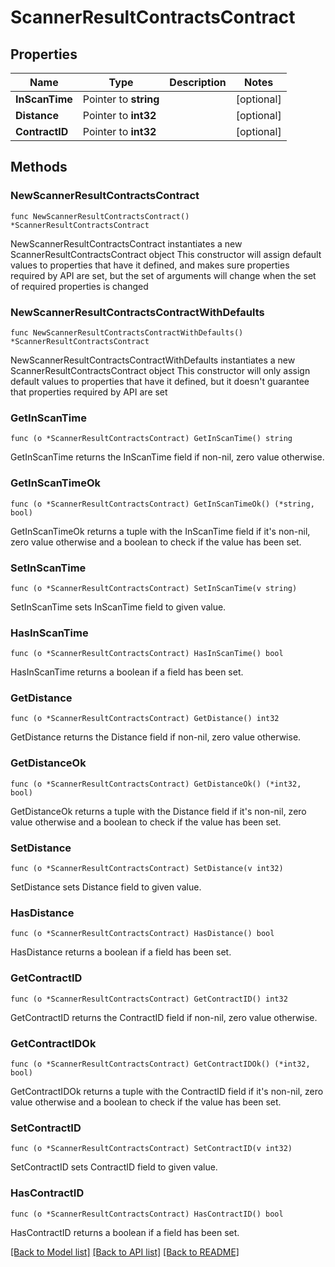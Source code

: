 # ScannerResultContractsContract

## Properties

Name | Type | Description | Notes
------------ | ------------- | ------------- | -------------
**InScanTime** | Pointer to **string** |  | [optional] 
**Distance** | Pointer to **int32** |  | [optional] 
**ContractID** | Pointer to **int32** |  | [optional] 

## Methods

### NewScannerResultContractsContract

`func NewScannerResultContractsContract() *ScannerResultContractsContract`

NewScannerResultContractsContract instantiates a new ScannerResultContractsContract object
This constructor will assign default values to properties that have it defined,
and makes sure properties required by API are set, but the set of arguments
will change when the set of required properties is changed

### NewScannerResultContractsContractWithDefaults

`func NewScannerResultContractsContractWithDefaults() *ScannerResultContractsContract`

NewScannerResultContractsContractWithDefaults instantiates a new ScannerResultContractsContract object
This constructor will only assign default values to properties that have it defined,
but it doesn't guarantee that properties required by API are set

### GetInScanTime

`func (o *ScannerResultContractsContract) GetInScanTime() string`

GetInScanTime returns the InScanTime field if non-nil, zero value otherwise.

### GetInScanTimeOk

`func (o *ScannerResultContractsContract) GetInScanTimeOk() (*string, bool)`

GetInScanTimeOk returns a tuple with the InScanTime field if it's non-nil, zero value otherwise
and a boolean to check if the value has been set.

### SetInScanTime

`func (o *ScannerResultContractsContract) SetInScanTime(v string)`

SetInScanTime sets InScanTime field to given value.

### HasInScanTime

`func (o *ScannerResultContractsContract) HasInScanTime() bool`

HasInScanTime returns a boolean if a field has been set.

### GetDistance

`func (o *ScannerResultContractsContract) GetDistance() int32`

GetDistance returns the Distance field if non-nil, zero value otherwise.

### GetDistanceOk

`func (o *ScannerResultContractsContract) GetDistanceOk() (*int32, bool)`

GetDistanceOk returns a tuple with the Distance field if it's non-nil, zero value otherwise
and a boolean to check if the value has been set.

### SetDistance

`func (o *ScannerResultContractsContract) SetDistance(v int32)`

SetDistance sets Distance field to given value.

### HasDistance

`func (o *ScannerResultContractsContract) HasDistance() bool`

HasDistance returns a boolean if a field has been set.

### GetContractID

`func (o *ScannerResultContractsContract) GetContractID() int32`

GetContractID returns the ContractID field if non-nil, zero value otherwise.

### GetContractIDOk

`func (o *ScannerResultContractsContract) GetContractIDOk() (*int32, bool)`

GetContractIDOk returns a tuple with the ContractID field if it's non-nil, zero value otherwise
and a boolean to check if the value has been set.

### SetContractID

`func (o *ScannerResultContractsContract) SetContractID(v int32)`

SetContractID sets ContractID field to given value.

### HasContractID

`func (o *ScannerResultContractsContract) HasContractID() bool`

HasContractID returns a boolean if a field has been set.


[[Back to Model list]](../README.md#documentation-for-models) [[Back to API list]](../README.md#documentation-for-api-endpoints) [[Back to README]](../README.md)



